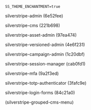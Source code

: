 ```
SS_THEME_ENCHANTMENT=true
```

silverstripe-admin (6e52fee) 

silverstripe-cms (221b698)

silverstripe-asset-admin (97ea474)

silverstripe-versioned-admin (4e6f231)

silverstripe-campaign-admin (1c20dbf)

silverstripe-session-manager (cab0fd1)

silverstripe-mfa (9a2f3ed)

silverstripe-totp-authenticator (3fafc9e)

silverstripe-login-forms (84c21a0)

(silverstripe-grouped-cms-menu)
